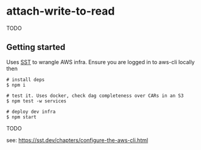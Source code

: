 # attach-write-to-read

TODO

## Getting started

Uses [SST](https://sst.dev) to wrangle AWS infra. Ensure you are logged in to aws-cli locally then

```console
# install deps
$ npm i

# test it. Uses docker, check dag completeness over CARs in an S3
$ npm test -w services

# deploy dev infra
$ npm start
```

TODO

see: https://sst.dev/chapters/configure-the-aws-cli.html